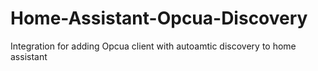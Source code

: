 # Home-Assistant-Opcua-Discovery
Integration for adding Opcua client with autoamtic discovery to home assistant
